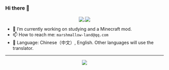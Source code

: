 ### Hi there 👋

<div align="center">
<a href="https://github.com/marshmallowlands/marshmallowlands">
  <img align="center" src="https://github-readme-stats.vercel.app/api?username=marshmallowlands&show_icons=true&theme=radical" />
</a>
<a href="https://github.com/marshmallowlands/marshmallowlands">
  <img align="center" src="https://github-readme-stats.vercel.app/api/top-langs/?username=marshmallowlands&hide=javascript,html,css,shell" />
</a>
</div>
  
- 🔭 I’m currently working on studying and a Minecraft mod.
- 📫 How to reach me: `marshmallow-land@qq.com`
- 🧭 Language: Chinese（中文）, English. Other languages will use the translator.
---

<div align="center">
  <a href="https://github.com/marshmallowlands/marshmallowlands">
    <img align="center" src="https://github-widgetbox.vercel.app/api/skills?languages=js,ts,kotlin,go,html,markdown,yaml&tools=git,docker,redis,postgres&software=linux,windows,vscode&theme=carbon">
  </a>
</div>
